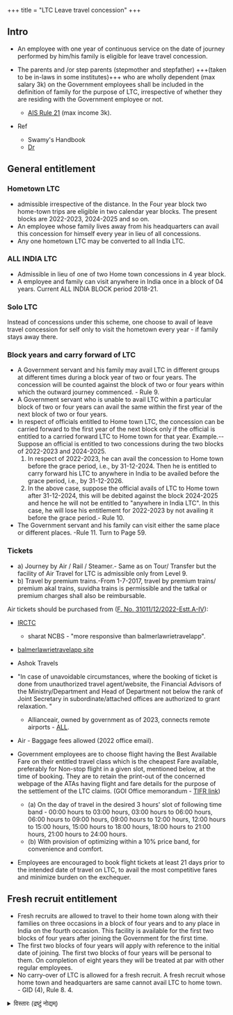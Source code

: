 +++
title = "LTC Leave travel concession"
+++

## Intro
- An  employee  with  one  year  of  continuous  service  on  the  date  of  journey  performed  by  him/his  family  is  eligible  for  leave  travel  concession.
- The parents and /or step parents (stepmother and stepfather) +++(taken to be in-laws in some institutes)+++ who are wholly dependent (max salary 3k) on the Government employees shall be included in the definition of family for the purpose of LTC, irrespective of whether they are residing with the Government employee or not.
  - [AIS Rule 21](https://dopt.gov.in/sites/default/files/Revised_AIS_Rule_Vol_I_Rule_21.pdf) (max income 3k).

- Ref 
  - Swamy's Handbook
  - [Dr](https://drive.google.com/drive/u/0/folders/1uJubNls5VIDtc77YV4vk_Rc0r1UMbgL_)

## General entitlement
### Hometown  LTC
- admissible  irrespective  of  the distance. In the Four year block two home-town trips are eligible in two calendar year blocks. The present blocks are 2022-2023, 2024-2025 and so on.  
- An employee whose family lives away from his headquarters can avail this concession for himself every year in lieu of all concessions.
- Any  one  hometown LTC may  be  converted to all India LTC. 

### ALL  INDIA  LTC
- Admissible in lieu of one of two Home town concessions in 4 year block.
- A  employee  and  family  can  visit anywhere  in  India  once  in  a  block  of  04  years. Current ALL INDIA BLOCK period 2018-21. 

### Solo LTC
Instead of concessions  under  this  scheme,  one  choose  to  avail  of  leave  travel  concession  for  self  only  to  visit  the  hometown  every  year - if family stays away there.

### Block years and carry forward of LTC
-  A Government servant and his family may avail LTC in different groups at different times during a block year of two or four years. The concession will be counted against the block of two or four years within which the outward journey commenced. - Rule 9.
- A Government servant who is unable to avail LTC within a particular block of two or four years can avail the same within the first year of the next block of two or four years.
- In respect of officials entitled to Home town LTC, the concession can be carried forward to the first year of the next block only if the official is entitled to a carried forward LTC to Home town for that year. Example.--Suppose an official is entitled to two concessions during the two blocks of 2022-2023 and 2024-2025.
  1. In respect of 2022-2023, he can avail the concession to Home town
     before the grace period, i.e., by 31-12-2024. Then he is entitled to carry forward his LTC to anywhere in India to be availed before the grace period, i.e., by 31-12-2026.
  2. In the above case, suppose the official avails of LTC to Home town after 31-12-2024, this will be debited against the block 2024-2025 and hence he will not be entitled to "anywhere in India LTC". In this case, he will lose his entitlement for 2022-2023 by not availing it before the grace period.- Rule 10.
- The Government servant and his family can visit either the same place or different places. -Rule 11.
  Turn to Page 59.


### Tickets
- a) Journey by Air / Rail / Steamer.- Same as on Tour/ Transfer but the facility of Air Travel for LTC is admissible only from Level 9.
- b) Travel by premium trains.-From 1-7-2017, travel by premium trains/ premium akal trains, suvidha trains is permissible and the tatkal or premium charges shall also be reimbursable.

Air tickets should be purchased from ([F. No. 31011/12/2022-Estt.A-IV](https://dopt.gov.in/sites/default/files/Instructions%20on%20booking%20of%20LTC.PDF)):

- [IRCTC](https://www.air.irctc.co.in/) 
  - sharat NCBS - "more responsive than balmerlawrietravelapp".
- [balmerlawrietravelapp site](https://govemp.balmerlawrietravelapp.com/)
- Ashok Travels
- "In case of unavoidable circumstances, where the booking of ticket is done from unauthorized travel agent/website, the Financial Advisors of the Ministry/Department and Head of Department not below the rank of Joint Secretary in subordinate/attached offices are authorized to grant relaxation. "
  - Allianceair, owned by government as of 2023, connects remote airports - [ALL](https://bookme.allianceair.in/booking/form).

- Air - Baggage fees allowed (2022 office email).

- Government employees are to choose flight having the Best Available Fare on their entitled travel class which is the cheapest Fare available, preferably for Non-stop flight in a given slot, mentioned below, at the time of booking. They are to retain the print-out of the concerned webpage of the ATAs having flight and fare details for the purpose of the settlement of the LTC claims. (GOI Office memorandum - [TIFR link](https://www.tifr.res.in/new_noticesdocs/ltc.pdf)) 
  - (a) On the day of travel in the desired 3 hours' slot of following time band - 00:00 hours to 03:00 hours, 03:00 hours to 06:00 hours, 06:00 hours to 09:00 hours, 09:00 hours to 12:00 hours, 12:00 hours to 15:00 hours, 15:00 hours to 18:00 hours, 18:00 hours to 21:00 hours, 21:00 hours to 24:00 hours.
  - (b) With provision of optimizing within a 10% price band, for convenience and comfort.
- Employees are encouraged to book flight tickets at least 21 days prior to the intended date of travel on LTC, to avail the most competitive fares and minimize burden on the exchequer.

## Fresh recruit entitlement
- Fresh recruits are allowed to travel to their home town along with their families on three occasions in a block of four years and to any place in India on the fourth occasion. This facility is available for the first two blocks of four years after joining the Government for the first time.
- The first two blocks of four years will apply with reference to the initial date of joining. The first two blocks of four years will be personal to them. On completion of eight years they will be treated at par with other regular employees. 
- No carry-over of LTC is allowed for a fresh recruit. A fresh recruit whose home town and headquarters are same cannot avail LTC to home town. - GID (4), Rule 8. 4.

<details><summary>विस्तारः (द्रष्टुं नोद्यम्)</summary>

2018-2021 (3 Delhi, 1 anywhere)

- Joined Oct 2019. Covid lockdown and LTC encashment used.
- 2021 - V, Su delhi train. Rest - wasted.

2022-2025 (3 Delhi, 1 anywhere)

- 2022 - KRV, V, Vaj, Su, Sh - Delhi
- 2023 - 
  - KRV - Assam
  - V, Sh, Su, Vaj - ?
- 2024 - ?
- 2025 - ?
</details>
